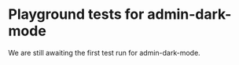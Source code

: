 # Playground tests for admin-dark-mode
We are still awaiting the first test run for admin-dark-mode.
